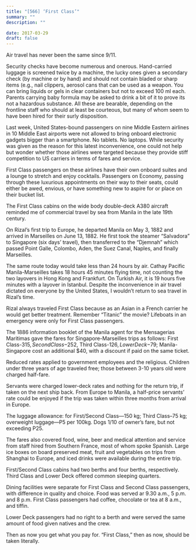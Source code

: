 ```yaml
---
title: "[566] ‘First Class’"
summary: ""
description: ""

date: 2017-03-29
draft: false
---
```


Air travel has never been the same since 9/11.

Security checks have become numerous and onerous. Hand-carried luggage is screened twice by a machine, the lucky ones given a secondary check (by machine or by hand) and should not contain bladed or sharp items (e.g., nail clippers, aerosol cans that can be used as a weapon. You can bring liquids or gels in clear containers but not to exceed 100 ml each. Parents carrying baby formula may be asked to drink a bit of it to prove its not a hazardous substance. All these are bearable, depending on the frontline staff who should at least be courteous, but many of whom seem to have been hired for their surly disposition.

Last week, United States-bound passengers on nine Middle Eastern airlines in 10 Middle East airports were not allowed to bring onboard electronic gadgets bigger than a smartphone. No tablets. No laptops. While security was given as the reason for this latest inconvenience, one could not help but wonder whether those airlines were targeted because they provide stiff competition to US carriers in terms of fares and service.

First Class passengers on these airlines have their own onboard suites and a lounge to stretch and enjoy cocktails. Passengers on Economy, passing through these luxurious appointments on their way to their seats, could either be awed, envious, or have something new to aspire for or place on their bucket list.

The First Class cabins on the wide body double-deck A380 aircraft reminded me of commercial travel by sea from Manila in the late 19th century.

On Rizal’s first trip to Europe, he departed Manila on May 3, 1882 and arrived in Marseilles on June 13, 1882. He first took the steamer “Salvadora” to Singapore (six days’ travel), then transferred to the “Djemnah” which passed Point Galle, Colombo, Aden, the Suez Canal, Naples, and finally Marseilles.

The same route today would take less than 24 hours by air. Cathay Pacific Manila-Marseilles takes 18 hours 45 minutes flying time, not counting the two layovers in Hong Kong and Frankfurt. On Turkish Air, it is 19 hours five minutes with a layover in Istanbul. Despite the inconvenience in air travel dictated on everyone by the United States, I wouldn’t return to sea travel in Rizal’s time.

Rizal always traveled First Class because as an Asian in a French carrier he would get better treatment. Remember “Titanic” the movie? Lifeboats in an emergency were only for First Class passengers.

The 1886 information booklet of the Manila agent for the Mensagerias Maritimas gave the fares for Singapore-Marseilles trips as follows: First Class-$315, Second Class-$252, Third Class-$126, Lower Deck-$79; Manila-Singapore cost an additional $40, with a discount if paid on the same ticket.

Reduced rates applied to government employees and the religious. Children under three years of age traveled free; those between 3-10 years old were charged half-fare.

Servants were charged lower-deck rates and nothing for the return trip, if taken on the next ship back. From Europe to Manila, a half-price servants’ rate could be enjoyed if the trip was taken within three months from arrival in Europe.

The luggage allowance: for First/Second Class—150 kg; Third Class–75 kg; overweight luggage—P5 per 100kg. Dogs 1/10 of owner’s fare, but not exceeding P25.

The fares also covered food, wine, beer and medical attention and service from staff hired from Southern France, most of whom spoke Spanish. Large ice boxes on board preserved meat, fruit and vegetables on trips from Shanghai to Europe, and iced drinks were available during the entire trip.

First/Second Class cabins had two berths and four berths, respectively. Third Class and Lower Deck offered common sleeping quarters.

Dining facilities were separate for First Class and Second Class passengers, with difference in quality and choice. Food was served ar 9.30 a.m., 5 p.m. and 8 p.m. First Class passengers had coffee, chocolate or tea at 8 a.m., and tiffin.

Lower Deck passengers had no right to a berth and were served the same amount of food given natives and the crew.

Then as now you get what you pay for. “First Class,” then as now, should be taken literally.

